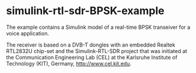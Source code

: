 simulink-rtl-sdr-BPSK-example
=============================

The example contains a Simulink model of a real-time BPSK transeiver for a voice application.

The receiver is based on a DVB-T dongles with an embedded Realtek RTL2832U chip-set and the Simulink-RTL-SDR project that was initiated at the Communication Engineering Lab (CEL) at the Karlsruhe Institute of Technology (KIT), Germany, http://www.cel.kit.edu.
